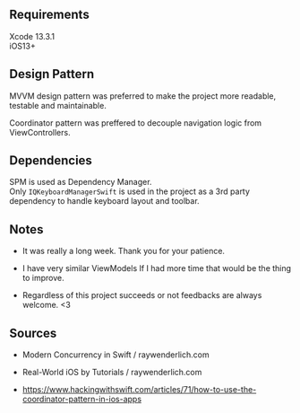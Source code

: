 ## Requirements

Xcode 13.3.1  <br />
iOS13+

## Design Pattern

MVVM design pattern was preferred to make the project more readable, testable and maintainable.

Coordinator pattern was preffered to decouple navigation logic from ViewControllers.

## Dependencies

SPM is used as Dependency Manager. <br />
Only `IQKeyboardManagerSwift` is used in the project as a 3rd party dependency to handle keyboard layout and toolbar.

## Notes

* It was really a long week. Thank you for your patience.

* I have very similar ViewModels If I had more time that would be the thing to improve.

* Regardless of this project succeeds or not feedbacks are always welcome. <3

## Sources

* Modern Concurrency in Swift / raywenderlich.com

* Real-World iOS by Tutorials / raywenderlich.com

* https://www.hackingwithswift.com/articles/71/how-to-use-the-coordinator-pattern-in-ios-apps

